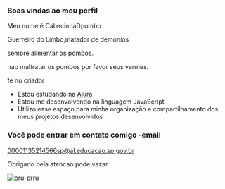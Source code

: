 ### Boas vindas ao meu perfil 

Meu nome é CabecinhaDpombo

Guerreiro do Limbo,matador de demonios

sempre alimentar os pombos.

nao maltratar os pombos por favor seus vermes.

fe no criador 

- Estou estudando na [Alura](https://www.alura.com.br)
- Estou me desenvolvendo na linguagem JavaScript
- Utilizo esse espaço para minha organização e compartilhamento dos meus projetos desenvolvidos

### Você pode entrar em contato comigo -email

00001135214566sp@al.educacao.sp.gov.br

Obrigado pela atencao pode vazar 



![pru-prru](https://github.com/user-attachments/assets/dc78df89-e226-42c2-98cd-f30594fceaa5)
